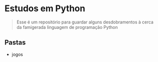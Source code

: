 # Estudos em Python

> Esse é um repositório para guardar alguns desdobramentos à cerca da famigerada linguagem de programação Python

## Pastas

- jogos
